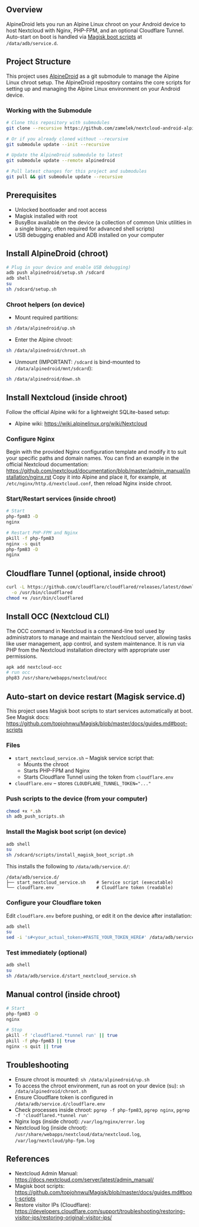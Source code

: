 ## Overview
AlpineDroid lets you run an Alpine Linux chroot on your Android device to host Nextcloud with Nginx, PHP-FPM, and an optional Cloudflare Tunnel. Auto-start on boot is handled via [Magisk boot scripts](https://github.com/topjohnwu/Magisk/blob/master/docs/guides.md#boot-scripts) at `/data/adb/service.d`.

## Project Structure
This project uses [AlpineDroid](https://github.com/stnby/AlpineDroid.git) as a git submodule to manage the Alpine Linux chroot setup. The AlpineDroid repository contains the core scripts for setting up and managing the Alpine Linux environment on your Android device.

### Working with the Submodule
```bash
# Clone this repository with submodules
git clone --recursive https://github.com/zamelek/nextcloud-android-alpine.git

# Or if you already cloned without --recursive
git submodule update --init --recursive

# Update the AlpineDroid submodule to latest
git submodule update --remote alpinedroid

# Pull latest changes for this project and submodules
git pull && git submodule update --recursive
```

## Prerequisites
- Unlocked bootloader and root access
- Magisk installed with root
- BusyBox available on the device (a collection of common Unix utilities in a single binary, often required for advanced shell scripts)
- USB debugging enabled and ADB installed on your computer

## Install AlpineDroid (chroot)
```bash
# Plug in your device and enable USB debugging)
adb push alpinedroid/setup.sh /sdcard
adb shell
su
sh /sdcard/setup.sh
```

### Chroot helpers (on device)
- Mount required partitions:
```bash
sh /data/alpinedroid/up.sh
```
- Enter the Alpine chroot:
```bash
sh /data/alpinedroid/chroot.sh
```
- Unmount (IMPORTANT: `/sdcard` is bind-mounted to `/data/alpinedroid/mnt/sdcard`):
```bash
sh /data/alpinedroid/down.sh
```

## Install Nextcloud (inside chroot)
Follow the official Alpine wiki for a lightweight SQLite-based setup:
- Alpine wiki: https://wiki.alpinelinux.org/wiki/Nextcloud

### Configure Nginx
Begin with the provided Nginx configuration template and modify it to suit your specific paths and domain names. You can find an example in the official Nextcloud documentation: https://github.com/nextcloud/documentation/blob/master/admin_manual/installation/nginx.rst Copy it into Alpine and place it, for example, at `/etc/nginx/http.d/nextcloud.conf`, then reload Nginx inside chroot.

### Start/Restart services (inside chroot)
```bash
# Start
php-fpm83 -D
nginx

# Restart PHP-FPM and Nginx
pkill -f php-fpm83
nginx -s quit
php-fpm83 -D
nginx
```

## Cloudflare Tunnel (optional, inside chroot)
```bash
curl -L https://github.com/cloudflare/cloudflared/releases/latest/download/cloudflared-linux-arm64 \
  -o /usr/bin/cloudflared
chmod +x /usr/bin/cloudflared
```

## Install OCC (Nextcloud CLI)
The OCC command in Nextcloud is a command-line tool used by administrators to manage and maintain the Nextcloud server, allowing tasks like user management, app control, and system maintenance. It is run via PHP from the Nextcloud installation directory with appropriate user permissions.

```bash
apk add nextcloud-occ
# run occ
php83 /usr/share/webapps/nextcloud/occ
```

## Auto-start on device restart (Magisk service.d)
This project uses Magisk boot scripts to start services automatically at boot. See Magisk docs: https://github.com/topjohnwu/Magisk/blob/master/docs/guides.md#boot-scripts

### Files
- `start_nextcloud_service.sh` – Magisk service script that:
  - Mounts the chroot
  - Starts PHP-FPM and Nginx
  - Starts Cloudflare Tunnel using the token from `cloudflare.env`
- `cloudflare.env` – stores `CLOUDFLARE_TUNNEL_TOKEN="..."`

### Push scripts to the device (from your computer)
```bash
chmod +x *.sh
sh adb_push_scripts.sh
```

### Install the Magisk boot script (on device)
```bash
adb shell
su
sh /sdcard/scripts/install_magisk_boot_script.sh
```
This installs the following to `/data/adb/service.d/`:
```
/data/adb/service.d/
├── start_nextcloud_service.sh    # Service script (executable)
└── cloudflare.env                # Cloudflare token (readable)
```

### Configure your Cloudflare token
Edit `cloudflare.env` before pushing, or edit it on the device after installation:
```bash
adb shell
su
sed -i 's#<your_actual_token>#PASTE_YOUR_TOKEN_HERE#' /data/adb/service.d/cloudflare.env
```

### Test immediately (optional)
```bash
adb shell
su
sh /data/adb/service.d/start_nextcloud_service.sh
```

## Manual control (inside chroot)
```bash
# Start
php-fpm83 -D
nginx

# Stop
pkill -f 'cloudflared.*tunnel run' || true
pkill -f php-fpm83 || true
nginx -s quit || true
```

## Troubleshooting
- Ensure chroot is mounted: `sh /data/alpinedroid/up.sh`
- To access the chroot environment, run as root on your device (su): `sh /data/alpinedroid/chroot.sh`
- Ensure Cloudflare token is configured in `/data/adb/service.d/cloudflare.env`
- Check processes inside chroot: `pgrep -f php-fpm83`, `pgrep nginx`, `pgrep -f 'cloudflared.*tunnel run'`
- Nginx logs (inside chroot): `/var/log/nginx/error.log`
- Nextcloud log (inside chroot): `/usr/share/webapps/nextcloud/data/nextcloud.log`, `/var/log/nextcloud/php-fpm.log`

## References
- Nextcloud Admin Manual: https://docs.nextcloud.com/server/latest/admin_manual/
- Magisk boot scripts: https://github.com/topjohnwu/Magisk/blob/master/docs/guides.md#boot-scripts
- Restore visitor IPs (Cloudflare): https://developers.cloudflare.com/support/troubleshooting/restoring-visitor-ips/restoring-original-visitor-ips/